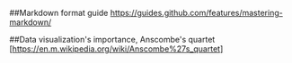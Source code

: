 ##Markdown format guide
https://guides.github.com/features/mastering-markdown/

##Data visualization's importance, Anscombe's quartet
[https://en.m.wikipedia.org/wiki/Anscombe%27s_quartet]
